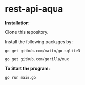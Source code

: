 # rest-api-aqua

**Installation:**

Clone this repository.  

Install the following packages by:

`go get github.com/mattn/go-sqlite3`

`go get github.com/gorilla/mux`

**To Start the program:**

`go run main.go`
